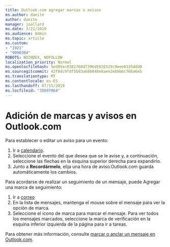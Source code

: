 ```yaml
---
title: Outlook.com agregar marcas o avisos
ms.author: daeite
author: daeite
manager: joallard
ms.date: 3/21/2019
ms.audience: Admin
ms.topic: article
ms.custom:
- "1921"
- "9000304"
ROBOTS: NOINDEX, NOFOLLOW
localization_priority: Normal
ms.openlocfilehash: 5ed89ac0381760d7396d5920329c9eee6335ddd0
ms.sourcegitcommit: 42f0dc9fdf5b93a68b048e8aee2eb9b6cf66a6eb
ms.translationtype: MT
ms.contentlocale: es-ES
ms.lasthandoff: 07/15/2019
ms.locfileid: "35697064"
---
```

# <a name="adding-flags-and-reminders-in-outlookcom"></a>Adición de marcas y avisos en Outlook.com

Para establecer o editar un aviso para un evento:

1. Ir a [calendario](https://outlook.live.com/calendar/).
1. Seleccione el evento del que desea que se le avise y, a continuación, seleccione las flechas en la esquina superior derecha para expandirlo.
1. Junto a **Recordármelo**, elija una hora de aviso.Outlook.com guarda automáticamente los cambios.

Para acordarse de realizar un seguimiento de un mensaje, puede Agregar una marca de seguimiento:

1. Ir a [correo](https://outlook.live.com/mail/)
1. En la lista de mensajes, mantenga el mouse sobre el mensaje para ver la opción de marca.
1. Seleccione el icono de marca para marcar el mensaje. Para ver todos los mensajes marcados, seleccione la marca de verificación en la esquina inferior izquierda de la página para ir a tareas.
 
Para obtener más información, consulte [marcar o anclar un mensaje en Outlook.com](https://support.office.com/article/8e911e69-30d6-4cc8-8c71-a1163560618a?wt.mc_id=Office_Outlook_com_Alchemy).
